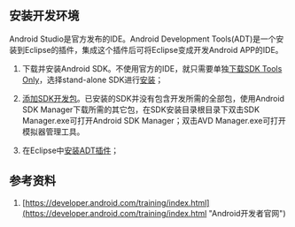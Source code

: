 ﻿## 安装开发环境

Android Studio是官方发布的IDE。Android Development Tools(ADT)是一个安装到Eclipse的插件，集成这个插件后可将Eclipse变成开发Android APP的IDE。

1. 下载并安装Android SDK。不使用官方的IDE，就只需要单独[下载SDK Tools Only](https://developer.android.com/sdk/index.html#Other)，选择stand-alone SDK进行[安装](https://developer.android.com/sdk/installing/index.html?pkg=tools)；

2. [添加SDK开发包](https://developer.android.com/sdk/installing/adding-packages.html)。已安装的SDK并没有包含开发所需的全部包，使用Android SDK Manager下载所需的其它包，在SDK安装目录根目录下双击SDK Manager.exe可打开Android SDK Manager；双击AVD Manager.exe可打开模拟器管理工具。

3. 在Eclipse中[安装ADT插件](https://developer.android.com/sdk/installing/installing-adt.html)；



## 参考资料

1. [https://developer.android.com/training/index.html](https://developer.android.com/training/index.html "Android开发者官网")




